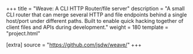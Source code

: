 +++
title = "Weave: A CLI HTTP Router/file server"
description = "A small CLI router that can merge several HTTP and file endpoints behind a single host/port under different paths. Built to enable quick hacking together of client files and APIs during development."
weight = 180
template = "project.html"

[extra]
source = "https://github.com/jsdw/weave/"
+++